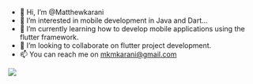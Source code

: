 - 👋 Hi, I’m @Matthewkarani
- 👀 I’m interested in mobile development in Java and Dart...
- 🌱 I’m currently learning how to develop mobile applications using the flutter framework.
- 🤝 I’m looking to collaborate on flutter project development.
- 📫 You can reach me on mkmkarani@gmail.com
<!---
Matthewkarani/Matthewkarani is a ✨ special ✨ repository because its `README.md` (this file) appears on your GitHub profile.
You can click the Preview link to take a look at your changes.
--->



<img src="https://github-readme-streak-stats.herokuapp.com/?user=gregorymikuro&stroke=ffffff&background=1c1917&ring=10b981&fire=10b981&currStreakNum=ffffff&currStreakLabel=10b981&sideNums=ffffff&sideLabels=ffffff&dates=ffffff&hide_border=true" /></a>
